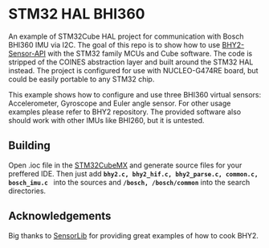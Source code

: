 
#  STM32 HAL BHI360
An example of STM32Cube HAL project for communication with Bosch BHI360 IMU via I2C. 
The goal of this repo is to show how to use [BHY2-Sensor-API](https://github.com/boschsensortec/BHY2-Sensor-API) with the STM32 family MCUs and Cube software. The code is stripped of the COINES abstraction layer and built around the STM32 HAL instead. 
The project is configured for use with NUCLEO-G474RE board, but could be easily portable to any STM32 chip. 

This example shows how to configure and use three BHI360 virtual sensors: Accelerometer, Gyroscope and Euler angle sensor. For other usage examples please refer to BHY2 repository. The provided software also should work with other IMUs like BHI260, but it is untested. 

## Building
Open .ioc file in the [STM32CubeMX](https://www.st.com/en/development-tools/stm32cubemx.html) and generate source files for your preffered IDE. Then just add **`bhy2.c, bhy2_hif.c, bhy2_parse.c, common.c, bosch_imu.c `** into the sources and **`/bosch, /bosch/common`** into the search directories.

## Acknowledgements
Big thanks to [SensorLib](https://github.com/lewisxhe/SensorLib) for providing great examples of how to cook BHY2. 
